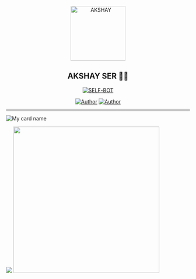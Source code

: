 
<div align="center">
<img src="https://i.imgur.com/JIV7Dsc.jpeg" alt="AKSHAY" width="150" />

## AKSHAY SER 🌝💝

</div>

<p align="center">
<a href="##"><img title="SELF-BOT" src="https://img.shields.io/static/v1?label=Language&message=English&color=blue"></a>
</p>
<p align="center">
 <a href="https://github.com/4K5H475ER"><img title="Author" src="https://img.shields.io/badge/Author-AKSHAY-blue.svg?style=for-the-badge&logo=github" /></a>  <a href="https://Wa.me/17027474649?text=Hello%20AKSHAY%20Bro🌝...fen%20boi%20aan😌💝"><img title="Author" src="https://img.shields.io/badge/Owner-AKSHAY-blue.svg?style=for-the-badge&logo=whatsapp" /></a>
<p align="center">

<hr></hr>

![My card name](https://cardivo.vercel.app/api?name=AKSHAY-SER&description=Hi,%20Welcome%20To%20My%20Profile%20💝&image=https://i.imgur.com/JIV7Dsc.jpeg.com/u/90826638?v=4&s=10?v=4&backgroundColor=%23ecf0f1&instagram=aks_sha_ser&github=4K5H475ER&twitter=&)


<img src="https://github.com/4K5H475ER/AKSHAY-SER/blob/main/images/dino_rounded.gif?raw=true" href="https://github.com/4K5H475ER" />

<img src="https://https://github.com/4K5H475ER/AKSHAY-SER/blob/main/images/this_page_is.gif?raw=true"  width="400"/>

</div>


<!--
**AKSHAY-sir/AKSHAY** is a ✨ _special_ ✨ repository because its `README.md` (this file) appears on your GitHub profile.




Here are some ideas to get you started:

- 🔭 I’m currently working on AKSHAY SER
- 🌱 I’m currently learning Nothing much🙃
- 👯 I’m looking to collaborate on Nobody
- 🤔 I’m looking for help with someone
- 💬 Ask me about 🥴
- 📫 How to reach me:https://Wa.me/17027474649
- 😄 Pronouns: 🥲
- ⚡ Fun fact: Me itself a fun for some people 🙂
-->
